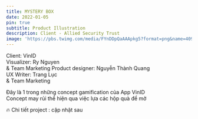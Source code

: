 ```yaml
---
title: MYSTERY BOX
date: 2022-01-05
pin: true
subtitle: Product Illustration
description: Client - Allied Security Trust
image: 'https://pbs.twimg.com/media/FYnDDpQaAAApkg5?format=png&name=4096x4096'
---
```


<!-- <div class="gallery-box">
  <div class="gallery">
    <img src="https://64.media.tumblr.com/f1983424df22a5968ea3c582d181e308/f12ae9ed481dd2b6-4d/s640x960/7231397e7ae586017ff467b74881818596302901.jpg" alt="Project">
    <img src="https://64.media.tumblr.com/f1983424df22a5968ea3c582d181e308/f12ae9ed481dd2b6-4d/s640x960/7231397e7ae586017ff467b74881818596302901.jpg" alt="Project">
    <img src="https://64.media.tumblr.com/f1983424df22a5968ea3c582d181e308/f12ae9ed481dd2b6-4d/s640x960/7231397e7ae586017ff467b74881818596302901.jpg" alt="Project">
  </div>
  <em>Projects / <a href="https://unsplash.com/" target="_blank">Unsplash</a></em>
</div> -->

Client: VinID <BR>
Visualizer: Ry Nguyen<BR> & Team Marketing
Product designer: Nguyễn Thành Quang<BR>
UX Writer: Trang Lục<BR> & Team Marketing

Đây là 1 trong những concept gamification của App VinID<br>
Concept may rủi thể hiện qua việc lựa các hộp quà để mở<br>


🔥 Chi tiết project : cập nhật sau